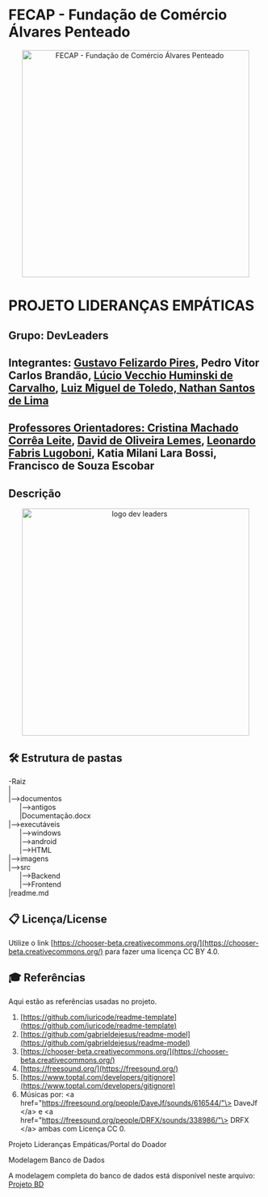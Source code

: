 # FECAP - Fundação de Comércio Álvares Penteado

<p align="center">
<a href= "https://www.fecap.br/"><img src="https://encrypted-tbn0.gstatic.com/images?q=tbn:ANd9GcRhZPrRa89Kma0ZZogxm0pi-tCn_TLKeHGVxywp-LXAFGR3B1DPouAJYHgKZGV0XTEf4AE&usqp=CAU" alt="FECAP - Fundação de Comércio Álvares Penteado" border="0" width="450" height="450"></a>
</p>

# PROJETO LIDERANÇAS EMPÁTICAS

## Grupo: DevLeaders

## Integrantes: <a href="https://www.linkedin.com/in/gustavo-pires0/">Gustavo Felizardo Pires</a>, Pedro Vitor Carlos Brandão, <a href="https://www.linkedin.com/in/lucio-vecchio/">Lúcio Vecchio Huminski de Carvalho</a>, <a href="https://www.linkedin.com/in/luiz-miguel-de-toledo-b35701351/?utm_source=share&utm_campaign=share_via&utm_content=profile&utm_medium=ios_app"> Luiz Miguel de Toledo, <a href="https://www.linkedin.com/in/nathan-santos-de-lima-aa5401355/"> Nathan Santos de Lima

## Professores Orientadores: <a href="https://www.linkedin.com/in/cristina-machado-corr%C3%AAa-leite-630309160/">Cristina Machado Corrêa Leite</a>, <a href="https://www.linkedin.com/in/dolemes/">David de Oliveira Lemes</a>, <a href="https://www.linkedin.com/in/leonardo-fabris-lugoboni-a3369416/">Leonardo Fabris Lugoboni</a>, Katia Milani Lara Bossi, Francisco de Souza Escobar

## Descrição

<p align="center">
<img width="450" height="450" alt="logo dev leaders" src="https://github.com/user-attachments/assets/0565a7c5-2df8-4aa2-9f4c-e82369d371cf" />


## 🛠 Estrutura de pastas

-Raiz<br>
|<br>
|-->documentos<br>
  &emsp;|-->antigos<br>
  &emsp;|Documentação.docx<br>
|-->executáveis<br>
  &emsp;|-->windows<br>
  &emsp;|-->android<br>
  &emsp;|-->HTML<br>
|-->imagens<br>
|-->src<br>
  &emsp;|-->Backend<br>
  &emsp;|-->Frontend<br>
|readme.md<br>


## 📋 Licença/License

Utilize o link [https://chooser-beta.creativecommons.org/](https://chooser-beta.creativecommons.org/) para fazer uma licença CC BY 4.0.

## 🎓 Referências

Aqui estão as referências usadas no projeto.

1.  [https://github.com/iuricode/readme-template](https://github.com/iuricode/readme-template)
2.  [https://github.com/gabrieldejesus/readme-model](https://github.com/gabrieldejesus/readme-model)
3.  [https://chooser-beta.creativecommons.org/](https://chooser-beta.creativecommons.org/)
4.  [https://freesound.org/](https://freesound.org/)
5.  [https://www.toptal.com/developers/gitignore](https://www.toptal.com/developers/gitignore)
6.  Músicas por: \<a href="https://freesound.org/people/DaveJf/sounds/616544/"\> DaveJf \</a\> e \<a href="https://freesound.org/people/DRFX/sounds/338986/"\> DRFX \</a\> ambas com Licença CC 0.

Projeto Lideranças Empáticas/Portal do Doador


Modelagem Banco de Dados

 A modelagem completa do banco de dados está disponível neste arquivo: [Projeto BD](./src/Entrega%201/BD/README.md)
